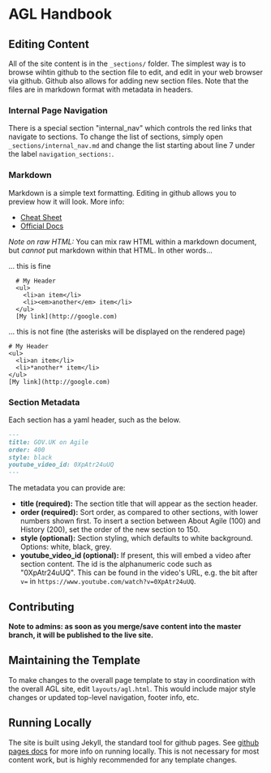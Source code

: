 # AGL Handbook

## Editing Content

All of the site content is in the `_sections/` folder. The simplest way is to browse wihtin github to the section file to edit, and edit in your web browser via github. Github also allows for adding new section files. Note that the files are in markdown format with metadata in headers.

### Internal Page Navigation

There is a special section "internal_nav" which controls the red links that navigate to sections. To change the list of sections, simply open `_sections/internal_nav.md` and change the list starting about line 7 under the label `navigation_sections:`.

### Markdown

Markdown is a simple text formatting. Editing in github allows you to preview how it will look. More info:
 * [Cheat Sheet](https://github.com/adam-p/markdown-here/wiki/Markdown-Cheatsheet)
 * [Official Docs](https://help.github.com/categories/writing-on-github/)

_Note on raw HTML:_ You can mix raw HTML within a markdown document, but _cannot_ put markdown within that HTML. In other words...

... this is fine

```
  # My Header
  <ul>
    <li>an item</li>
    <li><em>another</em> item</li>
  </ul>
  [My link](http://google.com)
```

... this is not fine (the asterisks will be displayed on the rendered page)

```
# My Header
<ul>
  <li>an item</li>
  <li>*another* item</li>
</ul>
[My link](http://google.com)
```

### Section Metadata

Each section has a yaml header, such as the below.

```markdown
---
title: GOV.UK on Agile
order: 400
style: black
youtube_video_id: 0XpAtr24uUQ
---
```

The metadata you can provide are:
 * __title (required):__ The section title that will appear as the section header.
 * __order (required):__ Sort order, as compared to other sections, with lower numbers shown first. To insert a section between About Agile (100) and History (200), set the order of the new section to 150.
 * __style (optional):__ Section styling, which defaults to white background. Options: white, black, grey.
 * __youtube_video_id (optional):__ If present, this will embed a video after section content. The id is the alphanumeric code such as "0XpAtr24uUQ". This can be found in the video's URL, e.g. the bit after `v=` in `https://www.youtube.com/watch?v=0XpAtr24uUQ`.

## Contributing

__Note to admins: as soon as you merge/save content into the master branch, it will be published to the live site.__

## Maintaining the Template

To make changes to the overall page template to stay in coordination with the overall AGL site, edit `layouts/agl.html`. This would include major style changes or updated top-level navigation, footer info, etc.

## Running Locally

The site is built using Jekyll, the standard tool for github pages. See [github pages docs](https://help.github.com/articles/using-jekyll-as-a-static-site-generator-with-github-pages/) for more info on running locally. This is not necessary for most content work, but is highly recommended for any template changes.
